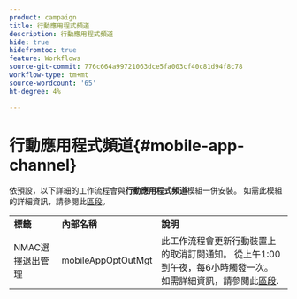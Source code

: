 ```yaml
---
product: campaign
title: 行動應用程式頻道
description: 行動應用程式頻道
hide: true
hidefromtoc: true
feature: Workflows
source-git-commit: 776c664a99721063dce5fa003cf40c81d94f8c78
workflow-type: tm+mt
source-wordcount: '65'
ht-degree: 4%

---
```



# 行動應用程式頻道{#mobile-app-channel}



依預設，以下詳細的工作流程會與&#x200B;**行動應用程式頻道**&#x200B;模組一併安裝。 如需此模組的詳細資訊，請參閱此[區段](../../delivery/using/about-mobile-app-channel.md)。

<table> 
 <tbody> 
  <tr> 
   <td> <strong>標籤</strong><br /> </td> 
   <td> <strong>內部名稱</strong><br /> </td> 
   <td> <strong>說明</strong><br /> </td> 
  </tr> 
  <tr> 
   <td> <span class="uicontrol">NMAC選擇退出管理</span> <br /> </td> 
   <td> <span class="uicontrol">mobileAppOptOutMgt</span> <br /> </td> 
   <td> 此工作流程會更新行動裝置上的取消訂閱通知。 從上午1:00到午夜，每6小時觸發一次。 如需詳細資訊，請參閱此<a href="../../delivery/using/understanding-quarantine-management.md#push-notification-quarantines">區段</a>.<br /> </td> 
  </tr> 
 </tbody> 
</table>

